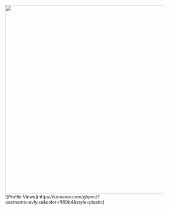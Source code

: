 <div id="header" align="center">
  <img src="https://i.pinimg.com/originals/54/bd/a3/54bda352b17744efa1f6898040455423.gif" width="600"/>
</div>
![Profile Views](https://komarev.com/ghpvc/?username=avlyiss&color=ff69b4&style=plastic)

